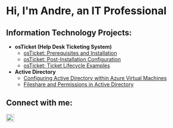 <h1>Hi, I'm Andre, an IT Professional</h1>

<h2> Information Technology Projects:</h2>

- <b>osTicket (Help Desk Ticketing System)</b>
  - [osTicket: Prerequisites and Installation](https://github.com/ajwnslw/osticket-prereqs)
  - [osTicket: Post-Installation Configuration](https://github.com/ajwnslw/post-install-config)
  - [osTicket: Ticket Lifecycle Examples](https://github.com/ajwnslw/ticket-lifecycle)
- <b>Active Directory</b>
  - [Configuring Active Directory within Azure Virtual Machines](https://github.com/ajwnslw/configure-ad)
  - [Fileshare and Permissions in Active Directory](https://github.com/ajwnslw/ad-fileshare-permissions)

<h2>Connect with me:</h2>

[<img align="left" alt="Andre | LinkedIn" width="22px" src="https://cdn.jsdelivr.net/npm/simple-icons@v3/icons/linkedin.svg" />][linkedin]

[linkedin]: https://www.linkedin.com/in/andre-womack-4a1734272
